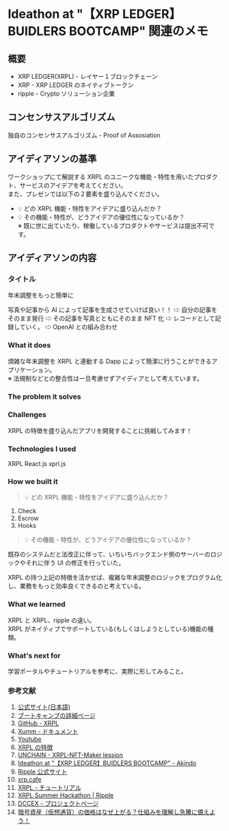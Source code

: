 # Ideathon at "【XRP LEDGER】BUIDLERS BOOTCAMP" 関連のメモ

## 概要

- XRP LEDGER(XRPL) - レイヤー１ブロックチェーン
- XRP - XRP LEDGER のネイティブトークン
- ripple - Crypto ソリューション企業

## コンセンサスアルゴリズム

独自のコンセンサスアルゴリズム - Proof of Assosiation

## アイディアソンの基準

ワークショップにて解説する XRPL のユニークな機能・特性を用いたプロダクト、サービスのアイデアを考えてください。  
また、プレゼンでは以下の２要素を盛り込んでください。

- 💡 どの XRPL 機能・特性をアイデアに盛り込んだか？
- 💡 その機能・特性が、どうアイデアの優位性になっているか？  
  ※ 既に世に出ていたり、稼働しているプロダクトやサービスは提出不可です。

## アイディアソンの内容

### タイトル

年末調整をもっと簡単に

写真や記事から AI によって記事を生成させていけば良い！！
⇨ 自分の記事をそのまま発行
⇨ その記事を写真とともにそのまま NFT 化
⇨ レコードとして記録していく。
⇨ OpenAI との組み合わせ

### What it does

煩雑な年末調整を XRPL と連動する Dapp によって簡潔に行うことができるアプリケーション。  
※ 法規制などとの整合性は一旦考慮せずアイディアとして考えています。

### The problem it solves

### Challenges

XRPL の特徴を盛り込んだアプリを開発することに挑戦してみます！

### Technologies I used

XRPL
React.js
xprl.js

### How we built it

> 💡 どの XRPL 機能・特性をアイデアに盛り込んだか？

1. Check
2. Escrow
3. Hooks

> 💡 その機能・特性が、どうアイデアの優位性になっているか？

既存のシステムだと法改正に伴って、いちいちバックエンド側のサーバーのロジックやそれに伴う UI の修正を行っていた。

XRPL の持つ上記の特徴を活かせば、複雑な年末調整のロジックをプログラム化し、業務をもっと効率良くできるのと考えている。

### What we learned

XRPL と XRPL、ripple の違い。  
XRPL がネイティブでサポートしている(もしくはしようとしている)機能の種類。

### What's next for

学習ポータルやチュートリアルを参考に、実際に形してみること。

### 参考文献

1. [公式サイト(日本語)](https://xrpl.org/ja/index.html)
2. [ブートキャンプの詳細ページ](https://lu.ma/xrpl_builders_bootcamp)
3. [GitHub - XRPL](https://github.com/XRPLF)
4. [Xumm - ドキュメント](https://xumm.readme.io/)
5. [Youtube](https://youtube.com/channel/UC6zTJdNCBI-TKMt5ubNc_Gg)
6. [XRPL の特徴](https://xrpl.org/ja/xrp-overview.html)
7. [UNCHAIN - XRPL-NFT-Maker lession](https://app.unchain.tech/learn/XRPL-NFT-Maker/ja/0/1/)
8. [Ideathon at "【XRP LEDGER】BUIDLERS BOOTCAMP" - Akindo](https://app.akindo.io/hackathons/Be7ZEGBOWT066OJKl)
9. [Ripple 公式サイト](https://ripple.com/)
10. [xrp.cafe](https://xrp.cafe/)
11. [XRPL - チュートリアル](https://xrpl.org/tutorials.html)
12. [XRPL Summer Hackathon | Ripple](https://dorahacks.io/hackathon/xrpl-hackathon)
13. [DCCEX - プロジェクトページ](https://app.akindo.io/communities/q3O8qpDjpTjvxMx89/products/0nL4N8rVoFzjwQGXg)
14. [暗号資産（仮想通貨）の価格はなぜ上がる？仕組みを理解し急騰に備えよう！](https://coincheck.com/ja/article/271)
